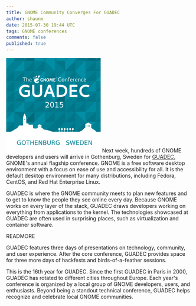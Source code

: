 ```yaml
---
title: GNOME Community Converges For GUADEC
author: shaunm
date: 2015-07-30 19:44 UTC
tags: GNOME conferences
comments: false
published: true
---
```

![GUADEC logo](/images/blog/GUADEC_2015.png) Next week, hundreds of GNOME developers and users will arrive in Gothenburg, Sweden for [GUADEC](https://2015.guadec.org/), GNOME's annual flagship conference. GNOME is a free software desktop environment with a focus on ease of use and accessibility for all. It is the default desktop environment for many distributions, including Fedora, CentOS, and Red Hat Enterprise Linux.

GUADEC is where the GNOME community meets to plan new features and to get to know the  people they see online every day. Because GNOME works on every layer of the stack, GUADEC draws developers working on everything from applications to the kernel. The technologies showcased at GUADEC are often used in surprising places, such as virtualization and container software.

READMORE

GUADEC features three days of presentations on technology, community, and user experience. After the core conference, GUADEC provides space for three more days of hackfests and birds-of-a-feather sessions.

This is the 16th year for GUADEC. Since the first GUADEC in Paris in 2000, GUADEC has rotated to different cities throughout Europe. Each year's conference is organized by a local group of GNOME developers, users, and enthusiasts. Beyond being a standout technical conference, GUADEC helps recognize and celebrate local GNOME communities.


